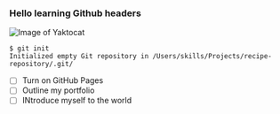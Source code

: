 ### Hello learning Github headers
![Image of Yaktocat](https://octodex.github.com/images/yaktocat.png)

```
$ git init
Initialized empty Git repository in /Users/skills/Projects/recipe-repository/.git/
````
- [ ] Turn on GitHub Pages
- [ ] Outline my portfolio
- [ ] INtroduce myself to the world
